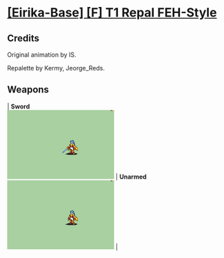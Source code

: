 # [\[Eirika-Base\] \[F\] T1 Repal FEH-Style](./)
## Credits

Original animation by IS.

Repalette by Kermy, Jeorge_Reds.

## Weapons

| <b>Sword</b><br/><img alt="Sword animation" src="./1.%20Sword/Sword.gif"/> | <b>Unarmed</b><br/><img alt="Unarmed animation" src="./8.%20Unarmed/Unarmed.gif"/> |
